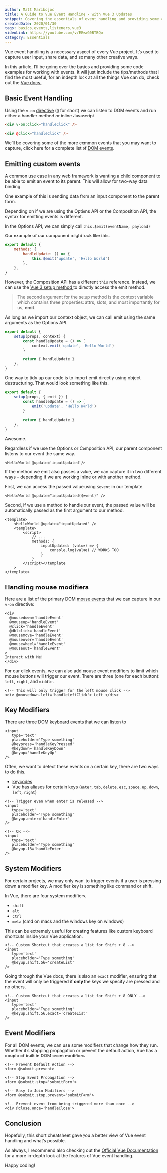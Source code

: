 ```yaml
---
author: Matt Maribojoc
title: A Guide to Vue Event Handling - with Vue 3 Updates
snippet: Covering the essentials of event handling and providing some code examples for working with modifiers custom events and so much more.
createdDate: 2020/01/30
tags: basics,events,listeners,vue3
videoLink: https://youtube.com/v/EEeaG0BTBQo
category: Essentials
---
```


Vue event handling is a necessary aspect of every Vue project. It’s used to capture user input, share data, and so many other creative ways.

In this article, I’ll be going over the basics and providing some code examples for working with events. It will just include the tips/methods that I find the most useful, for an indepth look at all the things Vue can do, check out the [Vue docs.](https://vuejs.org/v2/guide/events.html)

## Basic Event Handling

Using the `v-on` [directive](https://learnvue.co/2020/01/creating-your-first-vuejs-custom-directive/) (`@` for short) we can listen to DOM events and run either a handler method or inline Javascript

```html
<div v-on:click="handleClick" />

<div @click="handleClick" />
```

We’ll be covering some of the more common events that you may want to capture, click here for a complete list of [DOM events](https://developer.mozilla.org/en-US/docs/Web/Events).

## Emitting custom events

A common use case in any web framework is wanting a child component to be able to emit an event to its parent. This will allow for two-way data binding.

One example of this is sending data from an input component to the parent form.

Depending on if we are using the Options API or the Composition API, the syntax for emitting events is different.

In the Options API, we can simply call `this.$emit(eventName, payload)`

Our example of our component might look like this.

```js
export default {
    methods: {
        handleUpdate: () => {
            this.$emit('update', 'Hello World')
        },
    },
}
```

However, the Composition API has a different `this` reference. Instead, we can use the [Vue 3 setup method ](https://learnvue.co/2020/09/setting-up-your-first-vue3-project-vue-3-0-release/)to directly access the emit method.

> The second argument for the setup method is the context variable which contains three properties: attrs, slots, and most importantly for us, **emit**.

As long as we import our context object, we can call emit using the same arguments as the Options API.

```js
export default {
    setup(props, context) {
        const handleUpdate = () => {
            context.emit('update', 'Hello World')
        }

        return { handleUpdate }
    },
}
```

One way to tidy up our code is to import emit directly using object destructuring. That would look something like this.

```js
export default {
    setup(props, { emit }) {
        const handleUpdate = () => {
            emit('update', 'Hello World')
        }

        return { handleUpdate }
    },
}
```

Awesome.

Regardless if we use the Options or Composition API, our parent component listens to our event the same way.

```markup
<HelloWorld @update='inputUpdated'/>
```

If the method we emit also passes a value, we can capture it in two different ways – depending if we are working inline or with another method.

First, we can access the passed value using `$event` in our template.

```markup
<HelloWorld @update="inputUpdated($event)" />
```

Second, if we use a method to handle our event, the passed value will be automatically passed as the first argument to our method.

```vue
<template>
    <HelloWorld @update="inputUpdated" />
    <template>
        <script>
            // ...
            methods: {
                inputUpdated: (value) => {
                    console.log(value) // WORKS TOO
                }
            }
        </script></template
    >
</template>
```

## Handling mouse modifiers

Here are a list of the primary DOM [mouse events](https://developer.mozilla.org/en-US/docs/Web/API/MouseEvent) that we can capture in our `v-on` directive:

```markup
<div
  @mousedown='handleEvent'
  @mouseup='handleEvent'
  @click='handleEvent'
  @dblclick='handleEvent'
  @mousemove='handleEvent'
  @mouseover='handleEvent'
  @mousewheel='handleEvent'
  @mouseout='handleEvent'
>
Interact with Me!
</div>
```

For our click events, we can also add mouse event modifiers to limit which mouse buttons will trigger our event. There are three (one for each button): `left`, `right`, and `middle`.

```markup
<!-- This will only trigger for the left mouse click -->
<div @mousedown.left='handleLeftClick'> Left </div>
```

## Key Modifiers

There are three DOM [keyboard events](https://developer.mozilla.org/en-US/docs/Web/API/KeyboardEvent) that we can listen to

```markup
<input
   type='text'
   placeholder='Type something'
   @keypress='handleKeyPressed'
   @keydown='handleKeyDown'
   @keyup='handleKeyUp'
/>
```

Often, we want to detect these events on a certain key, there are two ways to do this.

-   [keycodes](https://keycode.info/)
-   Vue has aliases for certain keys (`enter`, `tab`, `delete`, `esc`, `space`, `up`, `down`, `left`, `right`)

```markup
<!-- Trigger even when enter is released -->
<input
   type='text'
   placeholder='Type something'
   @keyup.enter='handleEnter'
/>

<!-- OR -->
<input
   type='text'
   placeholder='Type something'
   @keyup.13='handleEnter'
/>
```

## System Modifiers

For certain projects, we may only want to trigger events if a user is pressing down a modifier key. A modifier key is something like command or shift.

In Vue, there are four system modifiers.

-   `shift`
-   `alt`
-   `ctrl`
-   `meta` (cmd on macs and the windows key on windows)

This can be extremely useful for creating features like custom keyboard shortcuts inside your Vue application.

```markup
<!-- Custom Shortcut that creates a list for Shift + 8 -->
<input
   type='text'
   placeholder='Type something'
   @keyup.shift.56='createList'
/>
```

Going through the Vue docs, there is also an `exact` modifier, ensuring that the event will only be triggered if **only** the keys we specify are pressed and no others.

```markup
<!-- Custom Shortcut that creates a list for Shift + 8 ONLY -->
<input
   type='text'
   placeholder='Type something'
   @keyup.shift.56.exact='createList'
/>
```

## Event Modifiers

For all DOM events, we can use some modifiers that change how they run. Whether it’s stopping propagation or prevent the default action, Vue has a couple of built in DOM event modifiers.

```markup
<!-- Prevent Default Action -->
<form @submit.prevent>

<!-- Stop Event Propagation -->
<form @submit.stop='submitForm'>

<!-- Easy to Join Modifiers -->
<form @submit.stop.prevent='submitForm'>

<!-- Prevent event from being triggered more than once -->
<div @close.once='handleClose'>
```

## Conclusion

Hopefully, this short cheatsheet gave you a better view of Vue event handling and what’s possible.

As always, I recommend also checking out the [Official Vue Documentation](https://vuejs.org/v2/guide/events.html) for a more in-depth look at the features of Vue event handling.

Happy coding!
